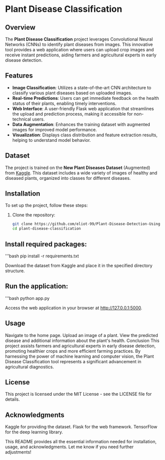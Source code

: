 # Plant Disease Classification


## Overview

The **Plant Disease Classification** project leverages Convolutional Neural Networks (CNNs) to identify plant diseases from images. This innovative tool provides a web application where users can upload crop images and receive instant predictions, aiding farmers and agricultural experts in early disease detection.

## Features

- **Image Classification**: Utilizes a state-of-the-art CNN architecture to classify various plant diseases based on uploaded images.
- **Real-time Predictions**: Users can get immediate feedback on the health status of their plants, enabling timely interventions.
- **Web Interface**: A user-friendly Flask web application that streamlines the upload and prediction process, making it accessible for non-technical users.
- **Data Augmentation**: Enhances the training dataset with augmented images for improved model performance.
- **Visualization**: Displays class distribution and feature extraction results, helping to understand model behavior.

## Dataset

The project is trained on the **New Plant Diseases Dataset** (Augmented) from [Kaggle](https://www.kaggle.com/datasets/). This dataset includes a wide variety of images of healthy and diseased plants, organized into classes for different diseases.

## Installation

To set up the project, follow these steps:

1. Clone the repository:
   ```bash
   git clone https://github.com/eliot-99/Plant-Disease-Detection-Using-CNN-.git
   cd plant-disease-classification

## Install required packages:

'''bash
pip install -r requirements.txt

Download the dataset from Kaggle and place it in the specified directory structure.

## Run the application:
'''bash
python app.py

Access the web application in your browser at http://127.0.0.1:5000.

## Usage
Navigate to the home page.
Upload an image of a plant.
View the predicted disease and additional information about the plant's health.
Conclusion
This project assists farmers and agricultural experts in early disease detection, promoting healthier crops and more efficient farming practices. By harnessing the power of machine learning and computer vision, the Plant Disease Classification tool represents a significant advancement in agricultural diagnostics.

## License
This project is licensed under the MIT License - see the LICENSE file for details.

## Acknowledgments
Kaggle for providing the dataset.
Flask for the web framework.
TensorFlow for the deep learning library.



This README provides all the essential information needed for installation, usage, and acknowledgments. Let me know if you need further adjustments!
